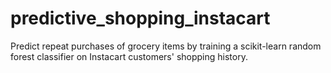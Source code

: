 # predictive_shopping_instacart
Predict repeat purchases of grocery items by training a scikit-learn random forest classifier on Instacart customers' shopping history.
